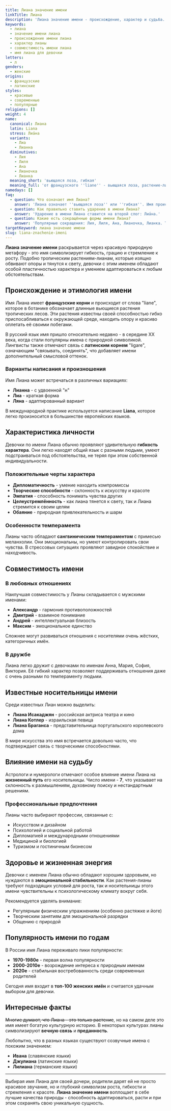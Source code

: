 ```yaml
---
title: Лиана значение имени
linkTitle: Лиана
description: 'Лиана значение имени - происхождение, характер и судьба. Узнайте всё о красивом женском имени Лиана: этимология, формы, совместимость и известные носители.'
keywords:
  - лиана
  - значение имени лиана
  - происхождение имени лиана
  - характер лианы
  - совместимость имени лиана
  - имя лиана для девочки
letters:
  - л
genders:
  - женские
origins:
  - французские
  - латинские
styles:
  - красивые
  - современные
  - популярные
religions: []
weight: 4
name:
  canonical: Лиана
  latin: Liana
  stress: Лиа́на
  variants:
    - Лиа
    - Лианна
  diminutives:
    - Лия
    - Лиля
    - Ана
    - Лианочка
    - Лианка
  meaning_short: 'вьющаяся лоза, гибкая'
  meaning_full: 'от французского ''liane'' - вьющаяся лоза, растение-лиана'
namedays: []
faq:
  - question: Что означает имя Лиана?
    answer: 'Лиана означает ''вьющаяся лоза'' или ''гибкая''. Имя происходит от французского слова ''liane'', обозначающего тропические растения-лианы.'
  - question: Как правильно ставить ударение в имени Лиана?
    answer: 'Ударение в имени Лиана ставится на второй слог: Лиа́на.'
  - question: Какие есть сокращённые формы имени Лиана?
    answer: 'Популярные сокращения: Лия, Лиля, Ана, Лианочка, Лианка. Также используется вариант Лиа.'
targetKeyword: лиана значение имени
slug: liana-znachenie-imeni
---
```


**Лиана значение имени** раскрывается через красивую природную метафору - это имя символизирует гибкость, грацию и стремление к росту. Подобно тропическим растениям-лианам, которые изящно обвивают опоры и тянутся к свету, девочки с этим именем обладают особой пластичностью характера и умением адаптироваться к любым обстоятельствам.

## Происхождение и этимология имени

Имя Лиана имеет **французские корни** и происходит от слова "liane", которое в ботанике обозначает длинные вьющиеся растения тропических лесов. Эти растения известны своей способностью гибко приспосабливаться к окружающей среде, находить опору и красиво оплетать её своими побегами.

В русский язык имя пришло относительно недавно - в середине XX века, когда стали популярны имена с природной символикой. Лингвисты также отмечают связь с **латинским корнем** "ligare", означающим "связывать, соединять", что добавляет имени дополнительный смысловой оттенок.

### Варианты написания и произношения

Имя Лиана может встречаться в различных вариациях:
- **Лианна** - с удвоенной "н"
- **Лиа** - краткая форма
- **Ляна** - адаптированный вариант

В международной практике используется написание **Liana**, которое легко произносится в большинстве европейских языков.

## Характеристика личности

Девочки по имени Лиана обычно проявляют удивительную **гибкость характера**. Они легко находят общий язык с разными людьми, умеют подстраиваться под обстоятельства, не теряя при этом собственной индивидуальности.

### Положительные черты характера

- **Дипломатичность** - умение находить компромиссы
- **Творческие способности** - склонность к искусству и красоте
- **Эмпатия** - способность понимать чувства других
- **Целеустремлённость** - как лиана тянется к свету, так и Лиана стремится к своим целям
- **Обаяние** - природная привлекательность и шарм

### Особенности темперамента

Лианы часто обладают **сангвиническим темпераментом** с примесью меланхолии. Они эмоциональны, но умеют контролировать свои чувства. В стрессовых ситуациях проявляют завидное спокойствие и находчивость.

## Совместимость имени

### В любовных отношениях

Наилучшая совместимость у Лианы складывается с мужскими именами:
- **Александр** - гармония противоположностей
- **Дмитрий** - взаимное понимание
- **Андрей** - интеллектуальная близость
- **Максим** - эмоциональное единство

Сложнее могут развиваться отношения с носителями очень жёстких, категоричных имён.

### В дружбе

Лиана легко дружит с девочками по именам Анна, Мария, София, Виктория. Её гибкий характер позволяет поддерживать отношения даже с очень разными по темпераменту людьми.

## Известные носительницы имени

Среди известных Лиан можно выделить:
- **Лиана Исакаджян** - российская актриса театра и кино
- **Лиана Котлер** - израильская певица
- **Лиана Браганса** - представительница португальского королевского дома

В мире искусства это имя встречается довольно часто, что подтверждает связь с творческими способностями.

## Влияние имени на судьбу

Астрологи и нумерологи отмечают особое влияние имени Лиана на **жизненный путь** его носительницы. Число имени - **7**, что указывает на склонность к размышлениям, духовному поиску и нестандартным решениям.

### Профессиональные предпочтения

Лианы часто выбирают профессии, связанные с:
- Искусством и дизайном
- Психологией и социальной работой
- Дипломатией и международными отношениями
- Медициной и биологией
- Туризмом и гостиничным бизнесом

## Здоровье и жизненная энергия

Девочки с именем Лиана обычно обладают хорошим здоровьем, но нуждаются в **эмоциональной стабильности**. Как растения-лианы требуют подходящих условий для роста, так и носительницы этого имени чувствительны к психологическому климату вокруг себя.

Рекомендуется уделять внимание:
- Регулярным физическим упражнениям (особенно растяжке и йоге)
- Творческим занятиям для эмоциональной разрядки
- Общению с природой

## Популярность имени по годам

В России имя Лиана переживало пики популярности:
- **1970-1980е** - первая волна популярности
- **2000-2010е** - возрождение интереса к природным именам
- **2020е** - стабильная востребованность среди современных родителей

Сегодня имя входит в **топ-100 женских имён** и считается удачным выбором для девочки.

## Интересные факты

~~Многие думают, что Лиана - это только растение~~, но на самом деле это имя имеет богатую культурную историю. В некоторых культурах лианы символизируют **вечную связь** и **преданность**.

Любопытно, что в разных языках существуют созвучные имена с похожим значением:
- **Ивана** (славянские языки)
- **Джулиана** (латинские языки)  
- **Лилиана** (германские языки)

---

Выбирая имя Лиана для своей дочери, родители дарят ей не просто красивое звучание, но и глубокий символизм роста, гибкости и стремления к красоте. **Лиана значение имени** воплощает в себе лучшие качества природы - способность адаптироваться, расти и при этом сохранять свою уникальную сущность.
